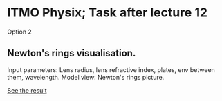 # ITMO Physix; Task after lecture 12

Option 2

## Newton's rings visualisation.

Input parameters: Lens radius, lens refractive index, plates, env between them, wavelength.
Model view: Newton's rings picture.

[See the result](https://mpxx1.github.io/phys-al-12/)